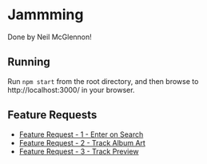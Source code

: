 # Jammming

Done by Neil McGlennon!

## Running

Run `npm start` from the root directory, and then browse to http://localhost:3000/ in your browser.

## Feature Requests

- [Feature Request - 1 - Enter on Search](https://github.com/NeilMcGlennon/Jammming/blob/master/doc/Feature%20Request%20-%201%20-%20Enter%20on%20Search.md)
- [Feature Request - 2 - Track Album Art](https://github.com/NeilMcGlennon/Jammming/blob/master/doc/Feature%20Request%20-%202%20-%20Track%20Album%20Art.md)
- [Feature Request - 3 - Track Preview](https://github.com/NeilMcGlennon/Jammming/blob/master/doc/doc/Feature%20Request%20-%203%20-%20Track%20Preview.md)
